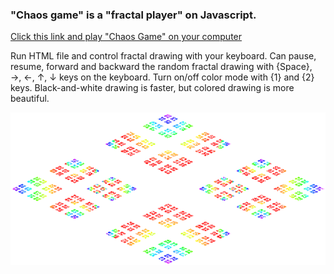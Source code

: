 ### "Chaos game" is a "fractal player" on Javascript.

[Click this link and play "Chaos Game" on your computer](page/chaos-game/chaos-game.html)

Run HTML file and control fractal drawing with your keyboard.
Can pause, resume, forward and backward the random fractal drawing
with {Space}, →, ←, ↑, ↓ keys on the keyboard.
Turn on/off color mode with {1} and {2} keys.
Black-and-white drawing is faster,
but colored drawing is more beautiful.

[![Chaos Game](chaos-player.png)](page/chaos-game/chaos-game.html)
